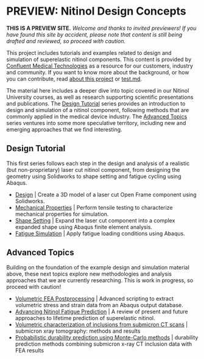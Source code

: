 PREVIEW: Nitinol Design Concepts
================================

**THIS IS A PREVIEW SITE.** _Welcome and thanks to invited previewers! If you have found this site by accident, please note that content is still being drafted and reviewed, so proceed with caution._

This project includes tutorials and examples related to design and simulation of superelastic nitinol components. This content is provided by [Confluent Medical Technologies](http://confluentmedical.com) as a resource for our customers, industry and community. If you want to know more about the background, or how you can contribute, read [about this project](about.md) or [test.md](LICENSE.md).

The material here includes a deeper dive into topic covered in our Nitinol University courses, as well as research supporting scientific presentations and publications. The [Design Tutorial](#design-tutorial) series provides an introduction to design and simulation of a nitinol component, following methods that are commonly applied in the medical device industry. The [Advanced Topics](#advanced-topics) series ventures into some more speculative territory, including new and emerging approaches that we find interesting. 

## Design Tutorial

This first series follows each step in the design and analysis of a realistic (but non-proprietary) laser cut nitinol component, from designing the geometry using Solidworks to shape setting and fatigue cycling using Abaqus.

* [Design](105-open-frame-design) \| Create a 3D model of a laser cut Open Frame component using Solidworks.
* [Mechanical Properties](110-material-characterization) \| Perform tensile testing to characterize mechanical properties for simulation.
* [Shape Setting](115-open-frame-shape-set) \| Expand the laser cut component into a complex expanded shape using Abaqus finite element analysis.
* [Fatigue Simulation](120-open-frame-fatigue) \| Apply fatigue loading conditions using Abaqus.

## Advanced Topics

Building on the foundation of the example design and simulation material above, these next topics explore new methodologies and analysis approaches that we are currently researching. This is work in progress, so proceed with caution!

* [Volumetric FEA Postprocessing](125-volumetric-analysis) \| Advanced scripting to extract volumetric stress and strain data from an Abaqus output database.
* [Advancing Nitinol Fatigue Prediction](205-advancing-fatigue-prediction) \| A review of present and future approaches to lifetime prediction of superelastic nitinol.
* [Volumetric characterization of inclusions from submicron CT scans](210-xct-methods) \| submicron xray tomography: methods and results
* [Probabilistic durability prediction using Monte-Carlo methods](215-monte-carlo) \| durability prediction methods combining submicron x-ray CT inclusion data with FEA results


